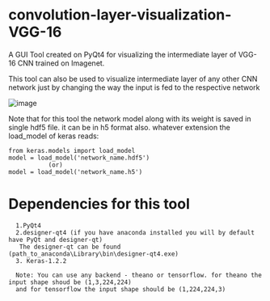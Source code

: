 # convolution-layer-visualization-VGG-16

A GUI Tool created on PyQt4 for visualizing the intermediate layer of VGG-16 CNN trained on Imagenet.

This tool can also be used to visualize intermediate layer of any other CNN network just by changing the way the input is fed to the respective network

![image](https://github.com/anujshah1003/convolution-layer-visualization-VGG-16/tree/master/images/VGG-16-gui.PNG)

Note that for this tool the network model along with its weight is saved in single hdf5 file. it can be in h5 format also.
whatever extension the load_model of keras reads:

    from keras.models import load_model
    model = load_model('network_name.hdf5')  
               (or)
    model = load_model('network_name.h5')
  # Dependencies for this tool
      1.PyQt4
      2.designer-qt4 (if you have anaconda installed you will by default have PyQt and designer-qt)
       The designer-qt can be found (path_to_anaconda\Library\bin\designer-qt4.exe)  
      3. Keras-1.2.2 
     
      Note: You can use any backend - theano or tensorflow. for theano the input shape shoud be (1,3,224,224) 
      and for tensorflow the input shape should be (1,224,224,3)

